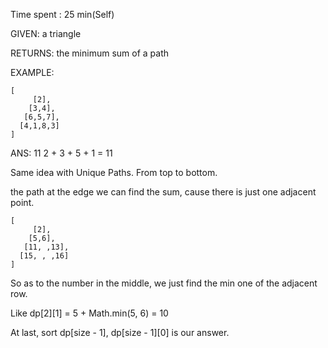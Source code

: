 Time spent : 25 min(Self)



GIVEN: a triangle

RETURNS: the minimum sum of a path

EXAMPLE: 

```
[
     [2],
    [3,4],
   [6,5,7],
  [4,1,8,3]
]
```

ANS: 11   2 + 3 + 5 + 1 = 11

Same idea with Unique Paths. From top to bottom.

the path at the edge we can find the sum, cause there is just one adjacent point.

```
[
     [2],
    [5,6],
   [11, ,13],
  [15, , ,16]
]
```

So as to the number in the middle, we just find the min one of the adjacent row.

Like dp\[2][1] = 5 + Math.min(5, 6) = 10

At last, sort dp\[size - 1], dp\[size - 1][0] is our answer.
